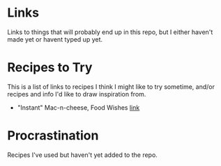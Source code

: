 # Links
Links to things that will probably end up in this repo, but I either haven't made yet or havent typed up yet.

# Recipes to Try
This is a list of links to recipes I think I might like to try sometime, and/or recipes and info I'd like to draw inspiration from.

* "Instant" Mac-n-cheese, Food Wishes [link](https://foodwishes.blogspot.com/2019/03/instant-mac-and-cheese-thinking-outside.html)

# Procrastination
Recipes I've used but haven't yet added to the repo.

